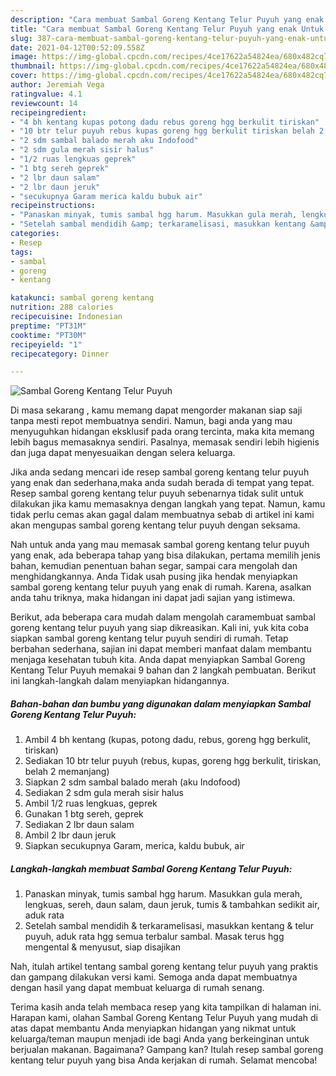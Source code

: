 ```yaml
---
description: "Cara membuat Sambal Goreng Kentang Telur Puyuh yang enak Untuk Jualan"
title: "Cara membuat Sambal Goreng Kentang Telur Puyuh yang enak Untuk Jualan"
slug: 387-cara-membuat-sambal-goreng-kentang-telur-puyuh-yang-enak-untuk-jualan
date: 2021-04-12T00:52:09.558Z
image: https://img-global.cpcdn.com/recipes/4ce17622a54824ea/680x482cq70/sambal-goreng-kentang-telur-puyuh-foto-resep-utama.jpg
thumbnail: https://img-global.cpcdn.com/recipes/4ce17622a54824ea/680x482cq70/sambal-goreng-kentang-telur-puyuh-foto-resep-utama.jpg
cover: https://img-global.cpcdn.com/recipes/4ce17622a54824ea/680x482cq70/sambal-goreng-kentang-telur-puyuh-foto-resep-utama.jpg
author: Jeremiah Vega
ratingvalue: 4.1
reviewcount: 14
recipeingredient:
- "4 bh kentang kupas potong dadu rebus goreng hgg berkulit tiriskan"
- "10 btr telur puyuh rebus kupas goreng hgg berkulit tiriskan belah 2 memanjang"
- "2 sdm sambal balado merah aku Indofood"
- "2 sdm gula merah sisir halus"
- "1/2 ruas lengkuas geprek"
- "1 btg sereh geprek"
- "2 lbr daun salam"
- "2 lbr daun jeruk"
- "secukupnya Garam merica kaldu bubuk air"
recipeinstructions:
- "Panaskan minyak, tumis sambal hgg harum. Masukkan gula merah, lengkuas, sereh, daun salam, daun jeruk, tumis &amp; tambahkan sedikit air, aduk rata"
- "Setelah sambal mendidih &amp; terkaramelisasi, masukkan kentang &amp; telur puyuh, aduk rata hgg semua terbalur sambal. Masak terus hgg mengental &amp; menyusut, siap disajikan"
categories:
- Resep
tags:
- sambal
- goreng
- kentang

katakunci: sambal goreng kentang 
nutrition: 288 calories
recipecuisine: Indonesian
preptime: "PT31M"
cooktime: "PT30M"
recipeyield: "1"
recipecategory: Dinner

---
```



![Sambal Goreng Kentang Telur Puyuh](https://img-global.cpcdn.com/recipes/4ce17622a54824ea/680x482cq70/sambal-goreng-kentang-telur-puyuh-foto-resep-utama.jpg)

Di masa  sekarang , kamu memang dapat mengorder makanan siap saji tanpa mesti repot membuatnya sendiri. Namun, bagi anda yang mau menyuguhkan hidangan eksklusif pada orang tercinta, maka kita memang lebih bagus memasaknya sendiri. Pasalnya, memasak sendiri lebih higienis dan juga dapat menyesuaikan dengan selera keluarga.

Jika anda sedang mencari ide resep sambal goreng kentang telur puyuh yang enak dan sederhana,maka anda sudah berada di tempat yang tepat. Resep sambal goreng kentang telur puyuh  sebenarnya tidak sulit untuk dilakukan jika kamu memasaknya dengan langkah yang tepat. Namun, kamu tidak perlu cemas akan gagal dalam membuatnya 
sebab di artikel ini kami akan mengupas sambal goreng kentang telur puyuh dengan seksama.  



Nah untuk anda yang mau memasak sambal goreng kentang telur puyuh yang enak, ada beberapa tahap yang bisa dilakukan, pertama memilih jenis bahan, kemudian penentuan bahan segar, sampai cara mengolah dan menghidangkannya. Anda Tidak usah pusing jika hendak menyiapkan sambal goreng kentang telur puyuh yang enak di rumah. Karena, asalkan anda  tahu triknya, maka hidangan ini dapat jadi sajian yang istimewa.

Berikut, ada beberapa cara mudah dalam mengolah caramembuat sambal goreng kentang telur puyuh yang siap dikreasikan. Kali ini, yuk kita coba siapkan sambal goreng kentang telur puyuh sendiri di rumah. Tetap berbahan sederhana, sajian ini dapat memberi manfaat dalam membantu menjaga kesehatan tubuh kita. Anda dapat menyiapkan Sambal Goreng Kentang Telur Puyuh memakai 9 bahan dan 2 langkah pembuatan. Berikut ini langkah-langkah dalam menyiapkan hidangannya.

<!--inarticleads1-->

##### Bahan-bahan dan bumbu yang digunakan dalam menyiapkan Sambal Goreng Kentang Telur Puyuh:

1. Ambil 4 bh kentang (kupas, potong dadu, rebus, goreng hgg berkulit, tiriskan)
1. Sediakan 10 btr telur puyuh (rebus, kupas, goreng hgg berkulit, tiriskan, belah 2 memanjang)
1. Siapkan 2 sdm sambal balado merah (aku Indofood)
1. Sediakan 2 sdm gula merah sisir halus
1. Ambil 1/2 ruas lengkuas, geprek
1. Gunakan 1 btg sereh, geprek
1. Sediakan 2 lbr daun salam
1. Ambil 2 lbr daun jeruk
1. Siapkan secukupnya Garam, merica, kaldu bubuk, air




<!--inarticleads2-->

##### Langkah-langkah membuat Sambal Goreng Kentang Telur Puyuh:

1. Panaskan minyak, tumis sambal hgg harum. Masukkan gula merah, lengkuas, sereh, daun salam, daun jeruk, tumis &amp; tambahkan sedikit air, aduk rata
1. Setelah sambal mendidih &amp; terkaramelisasi, masukkan kentang &amp; telur puyuh, aduk rata hgg semua terbalur sambal. Masak terus hgg mengental &amp; menyusut, siap disajikan




Nah, itulah artikel tentang  sambal goreng kentang telur puyuh  yang praktis dan gampang dilakukan versi kami. Semoga anda dapat membuatnya dengan hasil yang dapat membuat keluarga di rumah senang. 

Terima kasih anda telah membaca resep yang kita tampilkan di halaman ini. Harapan kami, olahan  Sambal Goreng Kentang Telur Puyuh yang mudah di atas dapat membantu Anda menyiapkan hidangan yang nikmat untuk keluarga/teman maupun menjadi ide bagi Anda yang berkeinginan untuk berjualan makanan. Bagaimana? Gampang kan? Itulah resep sambal goreng kentang telur puyuh yang bisa Anda kerjakan di rumah. Selamat mencoba!

